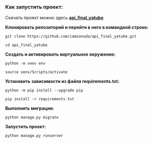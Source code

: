 ### Как запустить проект:

Скачать проект можно здесь [**api_final_yatube**](https://github.com/iamzanuda/api_final_yatube)

**Клонировать репозиторий и перейти в него в командной строке:**

```
git clone https://github.com/iamzanuda/api_final_yatube.git
```

```
cd api_final_yatube
```

**Cоздать и активировать виртуальное окружение:**

```
python -m venv env
```

```
source venv/Scripts/activate
```

**Установить зависимости из файла requirements.txt:**

```
python -m pip install --upgrade pip
```

```
pip install -r requirements.txt
```

**Выполнить миграции:**

```
python manage.py migrate
```

**Запустить проект:**

```
python manage.py runserver
```
